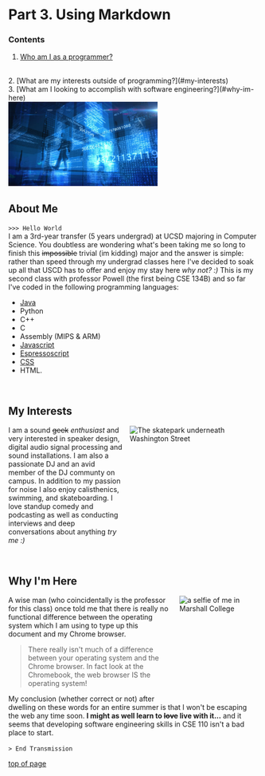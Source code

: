 # Part 3. Using Markdown

### Contents
1. [Who am I as a programmer?](#about-me)
<br>
2. [What are my interests outside of programming?](#my-interests)
<br>
3. [What am I looking to accomplish with software engineering?](#why-im-here)

<br>

<img src="images/FlavoredRainDrop.png" alt="Code visualized in vibrant blue" width="300"/>

## About Me
```>>> Hello World```
<br>
I am a 3rd-year transfer (5 years undergrad) at UCSD majoring in Computer Science. You doubtless are wondering what's been taking me so long to finish this ~~impossible~~ trivial (im kidding) major and the answer is simple: rather than speed through my undergrad classes here I've decided to soak up all that USCD has to offer and enjoy my stay here *why not? :)*
This is my second class with professor Powell (the first being CSE 134B) and so far I've coded in the following programming languages:
* [Java](https://www.java.com/en/download/)
* Python
*  C++
*  C
*  Assembly (MIPS & ARM)
*  [Javascript](https://developer.mozilla.org/en-US/docs/Web/javascript)
*  [Espressoscript](clarification.md)
*  [CSS](https://www.youtube.com/watch?v=dQw4w9WgXcQ)
*  HTML.

<br>

## My Interests

<img src="images/MonochromeGeometry.png" alt="The skatepark underneath Washington Street" style="float:right;width:260px;height:210px;padding-left:15px"/>

I am a sound ~~geek~~ *enthusiast* and very interested in speaker design, digital audio signal processing and sound installations. I am also a passionate DJ and an avid member of the DJ communty on campus. In addition to my passion for noise I also enjoy calisthenics, swimming, and skateboarding. I love standup comedy and podcasting as well as conducting interviews and deep conversations about anything *try me :)*

<br>

## Why I'm Here

<img src="images/SchoolboySelfie.jpg" alt="a selfie of me in Marshall College" width="200" style="float:right;width:160px;height:200px;padding-left:15px"/>

A wise man (who coincidentally is the professor for this class) once told me that there is really no functional difference between the operating system which I am using to type up this document and my Chrome browser. 
>There really isn't much of a difference between
>your operating system and the Chrome browser. In fact look at the Chromebook, the web browser IS the operating system!

 My conclusion (whether correct or not) after dwelling on these words for an entire summer is that I won't be escaping the web any time soon. **I might as well learn to ~~love~~ live with it...** and it seems that developing software engineering skills in CSE 110 isn't a bad place to start.

 ```> End Transmission```

[top of page](#)